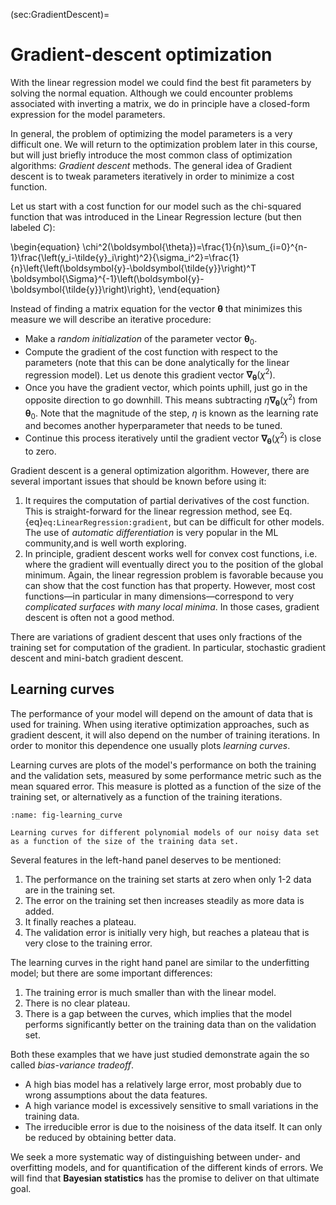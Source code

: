 <!-- !split -->
(sec:GradientDescent)=
# Gradient-descent optimization

With the linear regression model we could find the best fit parameters by solving the normal equation. Although we could encounter problems associated with inverting a matrix, we do in principle have a closed-form expression for the model parameters.

In general, the problem of optimizing the model parameters is a very difficult one. We will return to the optimization problem later in this course, but will just briefly introduce the most common class of optimization algorithms: *Gradient descent* methods. The general idea of Gradient descent is to tweak parameters iteratively in order to minimize a cost function.

Let us start with a cost function for our model such as the chi-squared function that was introduced in the Linear Regression lecture (but then labeled $C$):

\begin{equation}
\chi^2(\boldsymbol{\theta})=\frac{1}{n}\sum_{i=0}^{n-1}\frac{\left(y_i-\tilde{y}_i\right)^2}{\sigma_i^2}=\frac{1}{n}\left\{\left(\boldsymbol{y}-\boldsymbol{\tilde{y}}\right)^T \boldsymbol{\Sigma}^{-1}\left(\boldsymbol{y}-\boldsymbol{\tilde{y}}\right)\right\},
\end{equation}

Instead of finding a matrix equation for the vector $\boldsymbol{\theta}$ that minimizes this measure we will describe an iterative procedure:

* Make a *random initialization* of the parameter vector $\boldsymbol{\theta}_0$.
* Compute the gradient of the cost function with respect to the parameters (note that this can be done analytically for the linear regression model). Let us denote this gradient vector $\boldsymbol{\nabla}_{\boldsymbol{\theta}} \left( \chi^2 \right)$.
* Once you have the gradient vector, which points uphill, just go in the opposite direction to go downhill. This means subtracting $\eta \boldsymbol{\nabla}_{\boldsymbol{\theta}} \left( \chi^2 \right)$ from $\boldsymbol{\theta}_0$. Note that the magnitude of the step, $\eta$ is known as the learning rate and becomes another hyperparameter that needs to be tuned.
* Continue this process iteratively until the gradient vector $\boldsymbol{\nabla}_{\boldsymbol{\theta}} \left( \chi^2 \right)$ is close to zero.

Gradient descent is a general optimization algorithm. However, there are several important issues that should be known before using it:

1. It requires the computation of partial derivatives of the cost function. This is straight-forward for the linear regression method, see Eq. {eq}`eq:LinearRegression:gradient`, but can be difficult for other models. The use of *automatic differentiation* is very popular in the ML community,and is well worth exploring. 
2. In principle, gradient descent works well for convex cost functions, i.e. where the gradient will eventually direct you to the position of the global minimum. Again, the linear regression problem is favorable because you can show that the cost function has that property. However, most cost functions&mdash;in particular in many dimensions&mdash;correspond to very *complicated surfaces with many local minima*. In those cases, gradient descent is often not a good method.

There are variations of gradient descent that uses only fractions of the training set for computation of the gradient. In particular, stochastic gradient descent and mini-batch gradient descent.

<!-- !split -->
## Learning curves

The performance of your model will depend on the amount of data that is used for training. When using iterative optimization approaches, such as gradient descent, it will also depend on the number of training iterations. In order to monitor this dependence one usually plots *learning curves*.

Learning curves are plots of the model's performance on both the training and the validation sets, measured by some performance metric such as the mean squared error. This measure is plotted as a function of the size of the training set, or alternatively as a function of the training iterations.

<!-- ![<p><em>Learning curves for different polynomial models of our noisy data set as a function of the size of the training data set. <div id="fig-learning_curve"></div></em></p>](./figs/learning_curve.png) -->

```{figure} ./figs/learning_curve.png
:name: fig-learning_curve

Learning curves for different polynomial models of our noisy data set as a function of the size of the training data set.
```


Several features in the left-hand panel deserves to be mentioned:

1. The performance on the training set starts at zero when only 1-2 data are in the training set.
2. The error on the training set then increases steadily as more data is added. 
3. It finally reaches a plateau.
4. The validation error is initially very high, but reaches a plateau that is very close to the training error.

The learning curves in the right hand panel are similar to the underfitting model; but there are some important differences:

1. The training error is much smaller than with the linear model.
2. There is no clear plateau.
3. There is a gap between the curves, which implies that the model performs significantly better on the training data than on the validation set.

Both these examples that we have just studied demonstrate again the so called *bias-variance tradeoff*.

 * A high bias model has a relatively large error, most probably due to wrong assumptions about the data features.
 * A high variance model is excessively sensitive to small variations in the training data.
 * The irreducible error is due to the noisiness of the data itself. It can only be reduced by obtaining better data.

We seek a more systematic way of distinguishing between under- and overfitting models, and for quantification of the different kinds of errors. We will find that **Bayesian statistics** has the promise to deliver on that ultimate goal.
